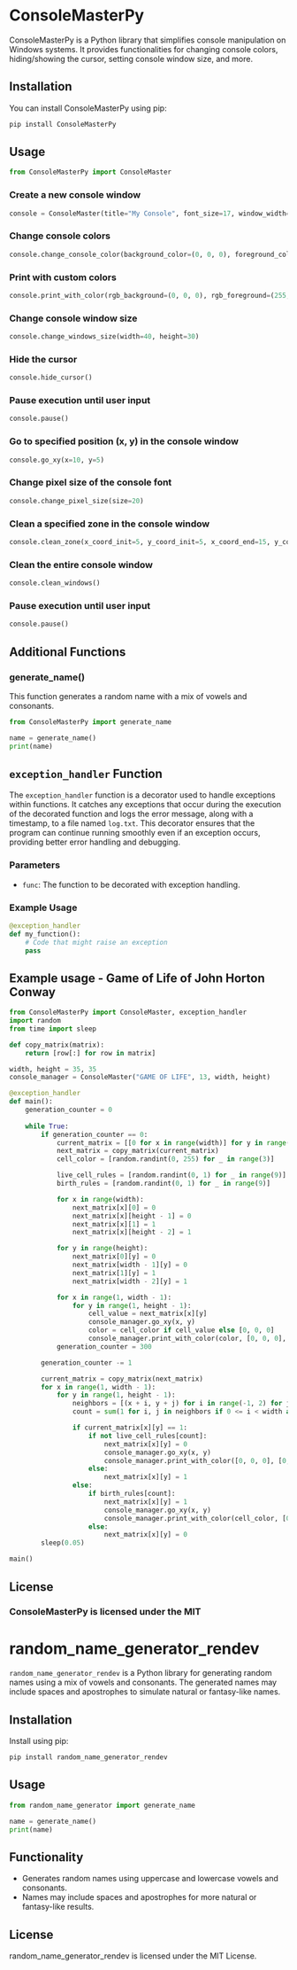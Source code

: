 # ConsoleMasterPy
ConsoleMasterPy is a Python library that simplifies console manipulation on Windows systems. It provides functionalities for changing console colors, hiding/showing the cursor, setting console window size, and more.

## Installation
You can install ConsoleMasterPy using pip:
```bash
pip install ConsoleMasterPy
```

## Usage
```python
from ConsoleMasterPy import ConsoleMaster
```
### Create a new console window
```python
console = ConsoleMaster(title="My Console", font_size=17, window_width=30, window_height=25)
```
### Change console colors
```python
console.change_console_color(background_color=(0, 0, 0), foreground_color=(255, 255, 255))
```
### Print with custom colors
```python
console.print_with_color(rgb_background=(0, 0, 0), rgb_foreground=(255, 255, 255), element_to_print="Hello, World!")
```
### Change console window size
```python
console.change_windows_size(width=40, height=30)
```
### Hide the cursor
```python
console.hide_cursor()
```
### Pause execution until user input
```python
console.pause()
```
### Go to specified position (x, y) in the console window
```python
console.go_xy(x=10, y=5)
```
### Change pixel size of the console font
```python
console.change_pixel_size(size=20)
```
### Clean a specified zone in the console window
```python
console.clean_zone(x_coord_init=5, y_coord_init=5, x_coord_end=15, y_coord_end=10)
```
### Clean the entire console window
```python
console.clean_windows()
```
### Pause execution until user input
```python
console.pause()
```

## Additional Functions
### generate_name()
This function generates a random name with a mix of vowels and consonants.
```python
from ConsoleMasterPy import generate_name

name = generate_name()
print(name)
```

## `exception_handler` Function

The `exception_handler` function is a decorator used to handle exceptions within functions. It catches any exceptions that occur during the execution of the decorated function and logs the error message, along with a timestamp, to a file named `log.txt`. This decorator ensures that the program can continue running smoothly even if an exception occurs, providing better error handling and debugging.

### Parameters

- `func`: The function to be decorated with exception handling.

### Example Usage

```python
@exception_handler
def my_function():
    # Code that might raise an exception
    pass
```

## Example usage - Game of Life of John Horton Conway
```python
from ConsoleMasterPy import ConsoleMaster, exception_handler
import random
from time import sleep

def copy_matrix(matrix):
    return [row[:] for row in matrix]

width, height = 35, 35
console_manager = ConsoleMaster("GAME OF LIFE", 13, width, height)

@exception_handler
def main():
    generation_counter = 0
    
    while True:
        if generation_counter == 0:
            current_matrix = [[0 for x in range(width)] for y in range(height)]
            next_matrix = copy_matrix(current_matrix)
            cell_color = [random.randint(0, 255) for _ in range(3)]

            live_cell_rules = [random.randint(0, 1) for _ in range(9)]
            birth_rules = [random.randint(0, 1) for _ in range(9)]

            for x in range(width):
                next_matrix[x][0] = 0
                next_matrix[x][height - 1] = 0
                next_matrix[x][1] = 1
                next_matrix[x][height - 2] = 1

            for y in range(height):
                next_matrix[0][y] = 0
                next_matrix[width - 1][y] = 0
                next_matrix[1][y] = 1
                next_matrix[width - 2][y] = 1

            for x in range(1, width - 1):
                for y in range(1, height - 1):
                    cell_value = next_matrix[x][y]
                    console_manager.go_xy(x, y)
                    color = cell_color if cell_value else [0, 0, 0]
                    console_manager.print_with_color(color, [0, 0, 0], " ")
            generation_counter = 300

        generation_counter -= 1

        current_matrix = copy_matrix(next_matrix)
        for x in range(1, width - 1):
            for y in range(1, height - 1):
                neighbors = [(x + i, y + j) for i in range(-1, 2) for j in range(-1, 2) if not (i == 0 and j == 0)]
                count = sum(1 for i, j in neighbors if 0 <= i < width and 0 <= j < height and current_matrix[i][j] == 1)

                if current_matrix[x][y] == 1:
                    if not live_cell_rules[count]:
                        next_matrix[x][y] = 0
                        console_manager.go_xy(x, y)
                        console_manager.print_with_color([0, 0, 0], [0, 0, 0], " ")
                    else:
                        next_matrix[x][y] = 1
                else:
                    if birth_rules[count]:
                        next_matrix[x][y] = 1
                        console_manager.go_xy(x, y)
                        console_manager.print_with_color(cell_color, [0, 0, 0], " ")
                    else:
                        next_matrix[x][y] = 0
        sleep(0.05)

main()
```

## License
### ConsoleMasterPy is licensed under the MIT

# random_name_generator_rendev

`random_name_generator_rendev` is a Python library for generating random names using a mix of vowels and consonants. The generated names may include spaces and apostrophes to simulate natural or fantasy-like names.

## Installation

Install using pip:
```bash
pip install random_name_generator_rendev
```

## Usage

```python
from random_name_generator import generate_name

name = generate_name()
print(name)
```

## Functionality

- Generates random names using uppercase and lowercase vowels and consonants.
- Names may include spaces and apostrophes for more natural or fantasy-like results.

## License

random_name_generator_rendev is licensed under the MIT License.